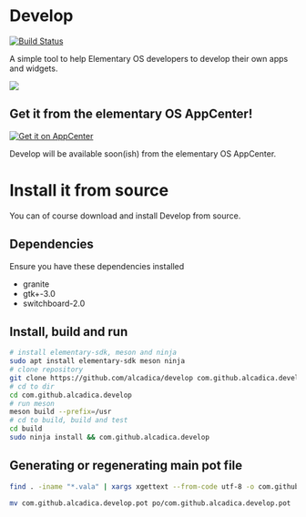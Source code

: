 Develop
=======

[![Build Status](https://travis-ci.org/alcadica/develop.svg?branch=master)](https://travis-ci.org/alcadica/develop)

A simple tool to help Elementary OS developers to develop their own apps and widgets.

![](https://raw.githubusercontent.com/alcadica/develop/master/data/screenshots/screenshot-001.jpeg)

## Get it from the elementary OS AppCenter!

[![Get it on AppCenter](https://appcenter.elementary.io/badge.svg)](https://appcenter.elementary.io/com.github.alcadica.develop)

Develop will be available soon(ish) from the elementary OS AppCenter.

# Install it from source

You can of course download and install Develop from source.

## Dependencies

Ensure you have these dependencies installed

* granite
* gtk+-3.0
* switchboard-2.0

## Install, build and run

```bash
# install elementary-sdk, meson and ninja 
sudo apt install elementary-sdk meson ninja
# clone repository
git clone https://github.com/alcadica/develop com.github.alcadica.develop
# cd to dir
cd com.github.alcadica.develop
# run meson
meson build --prefix=/usr
# cd to build, build and test
cd build
sudo ninja install && com.github.alcadica.develop
```

## Generating or regenerating main pot file

```bash
find . -iname "*.vala" | xargs xgettext --from-code utf-8 -o com.github.alcadica.develop.pot

mv com.github.alcadica.develop.pot po/com.github.alcadica.develop.pot
```
